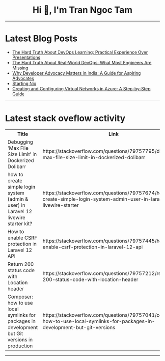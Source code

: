 <h1 align="center">Hi 👋, I'm Tran Ngoc Tam</h1>

---

# Latest Blog Posts 
<!-- BLOG-POST-LIST:START -->
- [The Hard Truth About DevOps Learning: Practical Experience Over Presentations](https://dev.to/srinivasamcjf/the-hard-truth-about-devops-learning-practical-experience-over-presentations-103g)
- [The Hard Truth About Real-World DevOps: What Most Engineers Are Missing](https://dev.to/srinivasamcjf/the-hard-truth-about-real-world-devops-what-most-engineers-are-missing-15cm)
- [Why Developer Advocacy Matters in India: A Guide for Aspiring Advocates](https://dev.to/nimit2801/why-developer-advocacy-matters-in-india-a-guide-for-aspiring-advocates-4pcn)
- [Starting Nix](https://dev.to/tsusheel/starting-nix-33hh)
- [Creating and Configuring Virtual Networks in Azure: A Step-by-Step Guide](https://dev.to/sudaisib/creating-and-configuring-virtual-networks-in-azure-a-step-by-step-guide-2ico)
<!-- BLOG-POST-LIST:END -->

---

# Latest stack oveflow activity
<table>
  <tr><th>Title</th><th>Link</th></tr>
  <!-- STACKOVERFLOW:START --><tr><td>Debugging &#39;Max File Size Limit&#39; in Dockerized Dolibarr</td><td>https://stackoverflow.com/questions/79757795/debugging-max-file-size-limit-in-dockerized-dolibarr</td></tr><tr><td>how to create simple login system &lpar;admin &amp; user&rpar; in Laravel 12 livewire starter kit?</td><td>https://stackoverflow.com/questions/79757674/how-to-create-simple-login-system-admin-user-in-laravel-12-livewire-starter</td></tr><tr><td>How to enable CSRF protection in Laravel 12 API</td><td>https://stackoverflow.com/questions/79757445/how-to-enable-csrf-protection-in-laravel-12-api</td></tr><tr><td>Return 200 status code with Location header</td><td>https://stackoverflow.com/questions/79757212/return-200-status-code-with-location-header</td></tr><tr><td>Composer: how to use local symlinks for packages in development but Git versions in production</td><td>https://stackoverflow.com/questions/79757041/composer-how-to-use-local-symlinks-for-packages-in-development-but-git-versions</td></tr><!-- STACKOVERFLOW:END -->
</table>

---


